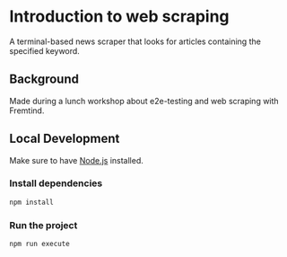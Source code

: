 # Introduction to web scraping

A terminal-based news scraper that looks for articles containing the specified keyword.

## Background

Made during a lunch workshop about e2e-testing and web scraping with Fremtind.

## Local Development

Make sure to have [Node.js](https://nodejs.org/en/) installed.

### Install dependencies

```bash
npm install
```

### Run the project

```bash
npm run execute
```
